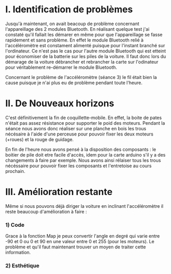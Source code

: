 # I. Identification de problèmes

Jusqu'à maintenant, on avait beacoup de problème concernant l'appareillage des 2 modules Bluetooth. En réalisant quelque test j'ai constaté qu'il fallait les
démarer en même pour que l'appareillage se fasse rapidement et sans problème. En effet le module Bluetooth relié à l'accéléromètre est constament alimenté puisque 
pour l'instant branché sur l'ordinateur. Ce n'est pas le cas pour l'autre module Bluetooth qui est etteint pour économiser de la batterie sur les piles de
la voiture. Il faut donc lors du démarage de la voiture débrancher et rebrancher la carte sur l'odinateur pour véritablement re-démarrer le module Bluetooth.

Concernant le problème de l'accéléromètre (séance 3) le fil était bien la cause puisque je n'ai plus eu de problème pendant toute l'heure.

# II. De Nouveaux horizons

C'est définitivement la fin de coquillette-mobile. En effet, la boite de pates n'était pas assez résistance pour supporter le poid des moteurs. Pendant 
la séance nous avons donc réaliser sur une planche en bois les trous nécésaire à l'aide d'une perceuse pour pouvoir fixer les deux moteurs (+roues) et la 
rouge de guidage. 

En fin de l'heure nous avons pensé à la disposition des composants : le boitier de pile doit etre facile d'accès, idem pour la carte arduino
s'il y a des changements à faire par exemple. Nous avons ainsi rélaiser tous les trous nécéssaire pour pouvoir fixer les composants et l'entretoise au cours 
prochain.

# III. Amélioration restante

Même si nous pouvons déjà diriger la voiture en inclinant l'accéléromètre il reste beaucoup d'amélioration à faire :

### 1) Code

Grace à la fonction Map je peux convertir l'angle en degré qui varie entre -90 et 0 ou 0 et 90 en une valeur entre 0 et 255 (pour les moteurs).
Le problème et qu'il faut maintenant trouver un moyen de traiter cette information.

### 2) Esthétique




  
